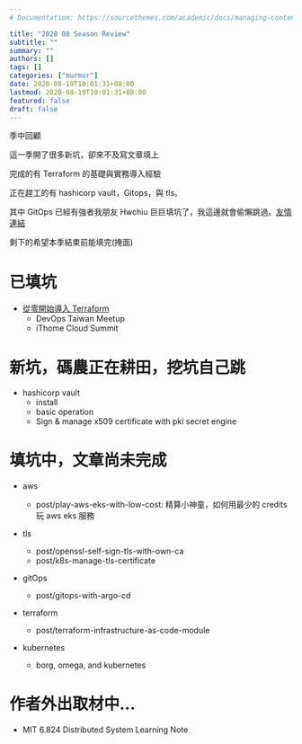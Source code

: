 ```yaml
---
# Documentation: https://sourcethemes.com/academic/docs/managing-content/

title: "2020 08 Season Review"
subtitle: ""
summary: ""
authors: []
tags: []
categories: ["murmur"]
date: 2020-08-19T10:01:31+08:00
lastmod: 2020-08-19T10:01:31+08:00
featured: false
draft: false
---
```


季中回顧

這一季開了很多新坑，卻來不及寫文章填上

完成的有 Terraform 的基礎與實務導入經驗

正在趕工的有 hashicorp vault，Gitops，與 tls。

其中 GitOps 已經有強者我朋友 Hwchiu 巨巨填坑了，我這邊就會偷懶跳過。[友情連結](https://hwchiu.com/)

剩下的希望本季結束前能填完(掩面)

# 已填坑

- [從零開始導入 Terraform](https://www.facebook.com/engineer.from.scratch/posts/185733642920123)
  - DevOps Taiwan Meetup
  - iThome Cloud Summit

# 新坑，碼農正在耕田，挖坑自己跳

- hashicorp vault
  - install
  - basic operation
  - Sign & manage x509 certificate with pki secret engine

# 填坑中，文章尚未完成

- aws
  - post/play-aws-eks-with-low-cost: 精算小神童，如何用最少的 credits 玩 aws eks 服務

- tls
  - post/openssl-self-sign-tls-with-own-ca
  - post/k8s-manage-tls-certificate

- gitOps
  - post/gitops-with-argo-cd

- terraform
  - post/terraform-infrastructure-as-code-module

- kubernetes
  - borg, omega, and kubernetes

# 作者外出取材中...

- MIT 6.824 Distributed System Learning Note
